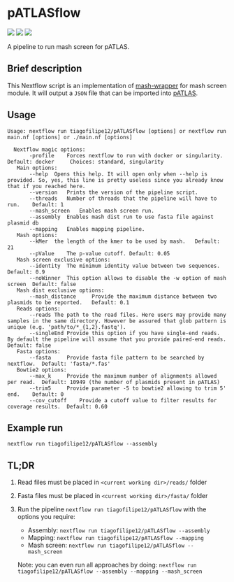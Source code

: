 # pATLASflow


[![](https://img.shields.io/badge/nextflow->=0.27.3-blue.svg)](#)
[![](https://img.shields.io/badge/docker_mash-ready-green.svg)](https://hub.docker.com/r/tiagofilipe12/patlasflow_mash_screen/)
[![](https://img.shields.io/badge/docker_mapping-ready-green.svg)](https://hub.docker.com/r/tiagofilipe12/patlasflow_mapping/)

A pipeline to run mash screen for pATLAS.

## Brief description

This Nextflow script is an implementation of [mash-wrapper](https://github.com/tiagofilipe12/mash_wrapper#mash-screen-for-read-samples)
for mash screen module.
It will output a `JSON` file that can be imported into [pATLAS](http://www.patlas.site).

## Usage

```
Usage: nextflow run tiagofilipe12/pATLASflow [options] or nextflow run main.nf [options] or ./main.nf [options]

  Nextflow magic options:
       -profile    Forces nextflow to run with docker or singularity.   Default: docker     Choices: standard, singularity
   Main options:
       --help  Opens this help. It will open only when --help is provided. So, yes, this line is pretty useless since you already know that if you reached here.
       --version   Prints the version of the pipeline script.
       --threads   Number of threads that the pipeline will have to run.    Default: 1
       --mash_screen   Enables mash screen run.
       --assembly  Enables mash dist run to use fasta file against plasmid db
       --mapping   Enables mapping pipeline.
   Mash options:
       --kMer  the length of the kmer to be used by mash.   Default: 21
       --pValue    The p-value cutoff. Default: 0.05
   Mash screen exclusive options:
       --identity  The minimum identity value between two sequences. Default: 0.9
       --noWinner  This option allows to disable the -w option of mash screen  Default: false
   Mash dist exclusive options:
       --mash_distance     Provide the maximum distance between two plasmids to be reported.   Default: 0.1
   Reads options:
       --reads The path to the read files. Here users may provide many samples in the same directory. However be assured that glob pattern is unique (e.g. 'path/to/*_{1,2}.fastq').
       --singleEnd Provide this option if you have single-end reads. By default the pipeline will assume that you provide paired-end reads.    Default: false
   Fasta options:
       --fasta     Provide fasta file pattern to be searched by nextflow.  Default: 'fasta/*.fas'
   Bowtie2 options:
       --max_k     Provide the maximum number of alignments allowed per read.  Default: 10949 (the number of plasmids present in pATLAS)
       --trim5     Provide parameter -5 to bowtie2 allowing to trim 5' end.    Default: 0
       --cov_cutoff    Provide a cutoff value to filter results for coverage results.  Default: 0.60

```


## Example run

`nextflow run tiagofilipe12/pATLASflow --assembly`

## TL;DR

1. Read files must be placed in `<current working dir>/reads/` folder

2. Fasta files must be placed in `<current working dir>/fasta/` folder

3. Run the pipeline `nextflow run tiagofilipe12/pATLASflow` with the options you require:
    * Assembly: `nextflow run tiagofilipe12/pATLASflow --assembly`
    * Mapping: `nextflow run tiagofilipe12/pATLASflow --mapping`
    * Mash screen: `nextflow run tiagofilipe12/pATLASflow --mash_screen`

    Note: you can even run all approaches by doing:
    `nextflow run tiagofilipe12/pATLASflow --assembly --mapping --mash_screen`
